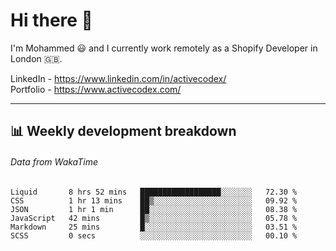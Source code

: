 # Hi there 👋

I'm Mohammed 😃 and I currently work remotely as a Shopify Developer in London 🇬🇧.

LinkedIn - https://www.linkedin.com/in/activecodex/
<br/>
Portfolio - https://www.activecodex.com/

---

## 📊 Weekly development breakdown
###### Data from WakaTime

<!--START_SECTION:waka-->

```text
Liquid       8 hrs 52 mins   ██████████████████░░░░░░░   72.30 %
CSS          1 hr 13 mins    ██▒░░░░░░░░░░░░░░░░░░░░░░   09.92 %
JSON         1 hr 1 min      ██░░░░░░░░░░░░░░░░░░░░░░░   08.38 %
JavaScript   42 mins         █▒░░░░░░░░░░░░░░░░░░░░░░░   05.78 %
Markdown     25 mins         █░░░░░░░░░░░░░░░░░░░░░░░░   03.51 %
SCSS         0 secs          ░░░░░░░░░░░░░░░░░░░░░░░░░   00.10 %
```

<!--END_SECTION:waka-->
